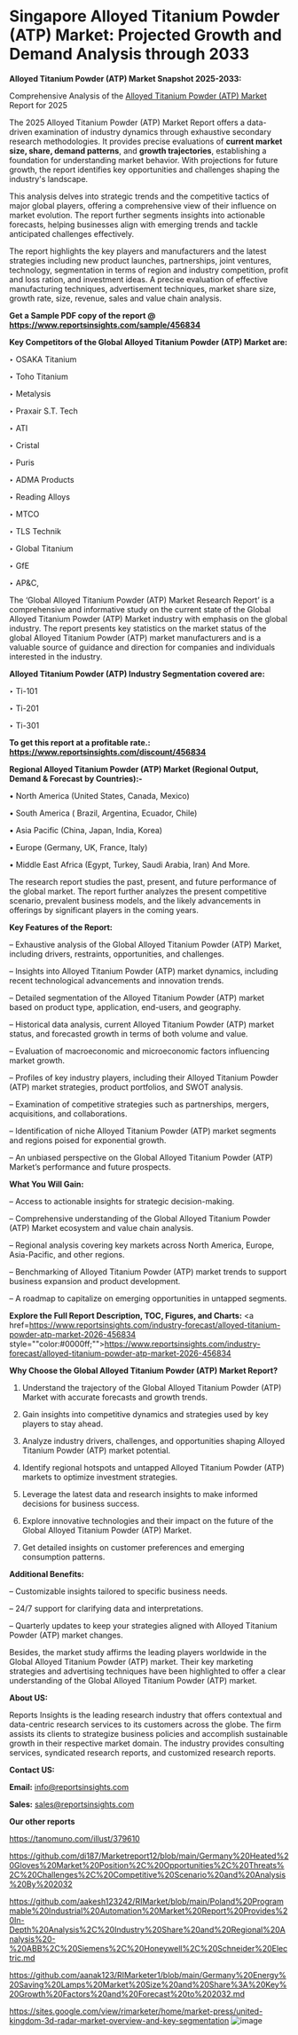 # Singapore Alloyed Titanium Powder (ATP) Market: Projected Growth and Demand Analysis through 2033

<strong>Alloyed Titanium Powder (ATP) Market Snapshot 2025-2033:</strong>

Comprehensive Analysis of the <a href=https://www.reportsinsights.com/sample/456834>Alloyed Titanium Powder (ATP) Market</a> Report for 2025

The 2025 Alloyed Titanium Powder (ATP) Market Report offers a data-driven examination of industry dynamics through exhaustive secondary research methodologies. It provides precise evaluations of <strong>current market size, share, demand patterns</strong>, and <strong>growth trajectories</strong>, establishing a foundation for understanding market behavior. With projections for future growth, the report identifies key opportunities and challenges shaping the industry's landscape.

This analysis delves into strategic trends and the competitive tactics of major global players, offering a comprehensive view of their influence on market evolution. The report further segments insights into actionable forecasts, helping businesses align with emerging trends and tackle anticipated challenges effectively.

The report highlights the key players and manufacturers and the latest strategies including new product launches, partnerships, joint ventures, technology, segmentation in terms of region and industry competition, profit and loss ration, and investment ideas. A precise evaluation of effective manufacturing techniques, advertisement techniques, market share size, growth rate, size, revenue, sales and value chain analysis.

<strong>Get a Sample PDF copy of the report @ <a href=https://www.reportsinsights.com/sample/456834 style=color:#0000ff;>https://www.reportsinsights.com/sample/456834</a></strong>

<strong>Key Competitors of the Global Alloyed Titanium Powder (ATP) Market are:</strong>

‣ OSAKA Titanium

‣ Toho Titanium

‣ Metalysis

‣ Praxair S.T. Tech

‣ ATI

‣ Cristal

‣ Puris

‣ ADMA Products

‣ Reading Alloys

‣ MTCO

‣ TLS Technik

‣ Global Titanium

‣ GfE

‣ AP&C,

The ‘Global Alloyed Titanium Powder (ATP) Market Research Report’ is a comprehensive and informative study on the current state of the Global Alloyed Titanium Powder (ATP) Market industry with emphasis on the global industry. The report presents key statistics on the market status of the global Alloyed Titanium Powder (ATP) market manufacturers and is a valuable source of guidance and direction for companies and individuals interested in the industry.

<strong>Alloyed Titanium Powder (ATP) Industry Segmentation covered are:</strong>

‣ Ti-101

‣ Ti-201

‣ Ti-301

<strong>To get this report at a profitable rate.: <a href=https://www.reportsinsights.com/discount/456834 style=color:#0000ff;>https://www.reportsinsights.com/discount/456834</a></strong>

<strong>Regional Alloyed Titanium Powder (ATP) Market (Regional Output, Demand &amp; Forecast by Countries):-</strong>

• North America (United States, Canada, Mexico)

• South America ( Brazil, Argentina, Ecuador, Chile)

• Asia Pacific (China, Japan, India, Korea)

• Europe (Germany, UK, France, Italy)

• Middle East Africa (Egypt, Turkey, Saudi Arabia, Iran) And More.

The research report studies the past, present, and future performance of the global market. The report further analyzes the present competitive scenario, prevalent business models, and the likely advancements in offerings by significant players in the coming years.

<strong>Key Features of the Report:</strong>

– Exhaustive analysis of the Global Alloyed Titanium Powder (ATP) Market, including drivers, restraints, opportunities, and challenges.

– Insights into Alloyed Titanium Powder (ATP) market dynamics, including recent technological advancements and innovation trends.

– Detailed segmentation of the Alloyed Titanium Powder (ATP) market based on product type, application, end-users, and geography.

– Historical data analysis, current Alloyed Titanium Powder (ATP) market status, and forecasted growth in terms of both volume and value.

– Evaluation of macroeconomic and microeconomic factors influencing market growth.

– Profiles of key industry players, including their Alloyed Titanium Powder (ATP) market strategies, product portfolios, and SWOT analysis.

– Examination of competitive strategies such as partnerships, mergers, acquisitions, and collaborations.

– Identification of niche Alloyed Titanium Powder (ATP) market segments and regions poised for exponential growth.

– An unbiased perspective on the Global Alloyed Titanium Powder (ATP) Market’s performance and future prospects.

<strong>What You Will Gain:</strong>

– Access to actionable insights for strategic decision-making.

– Comprehensive understanding of the Global Alloyed Titanium Powder (ATP) Market ecosystem and value chain analysis.

– Regional analysis covering key markets across North America, Europe, Asia-Pacific, and other regions.

– Benchmarking of Alloyed Titanium Powder (ATP) market trends to support business expansion and product development.

– A roadmap to capitalize on emerging opportunities in untapped segments.

<strong>Explore the Full Report Description, TOC, Figures, and Charts:</strong>
<a href=https://www.reportsinsights.com/industry-forecast/alloyed-titanium-powder-atp-market-2026-456834 style=""color:#0000ff;"">https://www.reportsinsights.com/industry-forecast/alloyed-titanium-powder-atp-market-2026-456834</a>

<strong>Why Choose the Global Alloyed Titanium Powder (ATP) Market Report?</strong>

1. Understand the trajectory of the Global Alloyed Titanium Powder (ATP) Market with accurate forecasts and growth trends.

2. Gain insights into competitive dynamics and strategies used by key players to stay ahead.

3. Analyze industry drivers, challenges, and opportunities shaping Alloyed Titanium Powder (ATP) market potential.

4. Identify regional hotspots and untapped Alloyed Titanium Powder (ATP) markets to optimize investment strategies.

5. Leverage the latest data and research insights to make informed decisions for business success.

6. Explore innovative technologies and their impact on the future of the Global Alloyed Titanium Powder (ATP) Market.

7. Get detailed insights on customer preferences and emerging consumption patterns.

<strong>Additional Benefits:</strong>

– Customizable insights tailored to specific business needs.

– 24/7 support for clarifying data and interpretations.

– Quarterly updates to keep your strategies aligned with Alloyed Titanium Powder (ATP) market changes.

Besides, the market study affirms the leading players worldwide in the Global Alloyed Titanium Powder (ATP) market. Their key marketing strategies and advertising techniques have been highlighted to offer a clear understanding of the Global Alloyed Titanium Powder (ATP) market.

<strong><strong>About US</strong>:</strong>

Reports Insights is the leading research industry that offers contextual and data-centric research services to its customers across the globe. The firm assists its clients to strategize business policies and accomplish sustainable growth in their respective market domain. The industry provides consulting services, syndicated research reports, and customized research reports.

<strong>Contact US:</strong>

<p class=><b>Email:</b> <a href=mailto:info@reportsinsights.com>info@reportsinsights.com</a></p>
<p class=><b>Sales:</b> <a href=mailto:sales@reportsinsights.com>sales@reportsinsights.com</a></p>

<strong>Our other reports</strong>

<a href=https://tanomuno.com/illust/379610>https://tanomuno.com/illust/379610</a>

<a href=https://github.com/di187/Marketreport12/blob/main/Germany%20Heated%20Gloves%20Market%20Position%2C%20Opportunities%2C%20Threats%2C%20Challenges%2C%20Competitive%20Scenario%20and%20Analysis%20By%202032>https://github.com/di187/Marketreport12/blob/main/Germany%20Heated%20Gloves%20Market%20Position%2C%20Opportunities%2C%20Threats%2C%20Challenges%2C%20Competitive%20Scenario%20and%20Analysis%20By%202032</a>

<a href=https://github.com/aakesh123242/RIMarket/blob/main/Poland%20Programmable%20Industrial%20Automation%20Market%20Report%20Provides%20In-Depth%20Analysis%2C%20Industry%20Share%20and%20Regional%20Analysis%20-%20ABB%2C%20Siemens%2C%20Honeywell%2C%20Schneider%20Electric.md>https://github.com/aakesh123242/RIMarket/blob/main/Poland%20Programmable%20Industrial%20Automation%20Market%20Report%20Provides%20In-Depth%20Analysis%2C%20Industry%20Share%20and%20Regional%20Analysis%20-%20ABB%2C%20Siemens%2C%20Honeywell%2C%20Schneider%20Electric.md</a>

<a href=https://github.com/aanak123/RIMarketer1/blob/main/Germany%20Energy%20Saving%20Lamps%20Market%20Size%20and%20Share%3A%20Key%20Growth%20Factors%20and%20Forecast%20to%202032.md>https://github.com/aanak123/RIMarketer1/blob/main/Germany%20Energy%20Saving%20Lamps%20Market%20Size%20and%20Share%3A%20Key%20Growth%20Factors%20and%20Forecast%20to%202032.md</a>

<a href=https://sites.google.com/view/rimarketer/home/market-press/united-kingdom-3d-radar-market-overview-and-key-segmentation>https://sites.google.com/view/rimarketer/home/market-press/united-kingdom-3d-radar-market-overview-and-key-segmentation</a>
![image](https://github.com/user-attachments/assets/9eb6704c-be0c-48ba-9517-dc07847bfa60)
